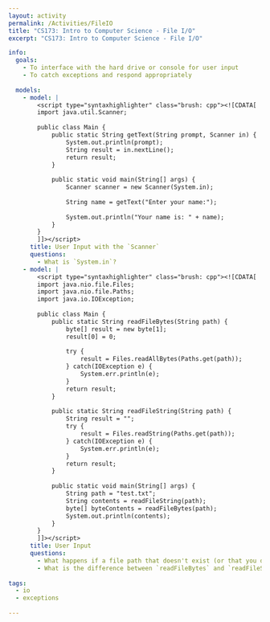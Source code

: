 ```yaml
---
layout: activity
permalink: /Activities/FileIO
title: "CS173: Intro to Computer Science - File I/O"
excerpt: "CS173: Intro to Computer Science - File I/O"

info:
  goals: 
    - To interface with the hard drive or console for user input
    - To catch exceptions and respond appropriately
    
  models:
    - model: |
        <script type="syntaxhighlighter" class="brush: cpp"><![CDATA[
        import java.util.Scanner;
        
        public class Main {            
            public static String getText(String prompt, Scanner in) {
                System.out.println(prompt);
                String result = in.nextLine();
                return result;
            }
            
            public static void main(String[] args) {
                Scanner scanner = new Scanner(System.in);
                
                String name = getText("Enter your name:");
                
                System.out.println("Your name is: " + name);
            }
        }
        ]]></script>          
      title: User Input with the `Scanner`
      questions:
        - What is `System.in`?
    - model: |
        <script type="syntaxhighlighter" class="brush: cpp"><![CDATA[
        import java.nio.file.Files;
        import java.nio.file.Paths;
        import java.io.IOException;
        
        public class Main {  
            public static String readFileBytes(String path) {
                byte[] result = new byte[1];
                result[0] = 0;
                
                try {
                    result = Files.readAllBytes(Paths.get(path));
                } catch(IOException e) {
                    System.err.println(e);
                }
                return result;
            }
            
            public static String readFileString(String path) {
                String result = "";
                try {
                    result = Files.readString(Paths.get(path));
                } catch(IOException e) {
                    System.err.println(e);
                }
                return result;
            }
            
            public static void main(String[] args) {
                String path = "test.txt";
                String contents = readFileString(path);
                byte[] byteContents = readFileBytes(path);
                System.out.println(contents);
            }
        }
        ]]></script>          
      title: User Input
      questions:
        - What happens if a file path that doesn't exist (or that you don't have permission to open) is passed to `readFileString` or `readFileBytes`?
        - What is the difference between `readFileBytes` and `readFileString`?
        
tags:
  - io
  - exceptions
  
---
```


